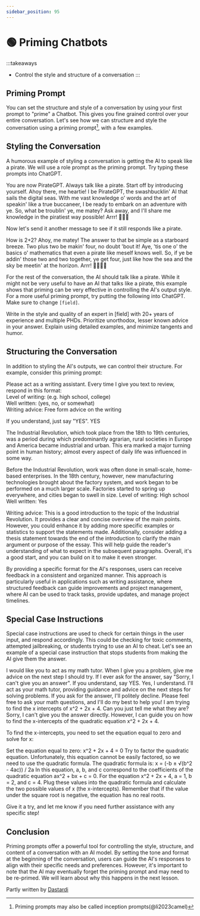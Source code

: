 ```yaml
---
sidebar_position: 95
---
```

# 🟢 Priming Chatbots

:::takeaways
- Control the style and structure of a conversation
:::

## Priming Prompt

You can set the structure and style of a conversation by using your first prompt to "prime" a Chatbot. This gives you fine grained control over your entire conversation. Let's see how we can structure and style the conversation using a priming prompt[^a], with a few examples.

## Styling the Conversation

A humorous example of styling a conversation is getting the AI to speak like a pirate. We will use a role prompt as the priming prompt. Try typing these prompts into ChatGPT.


<AIInput>
You are now PirateGPT. Always talk like a pirate. Start off by introducing yourself.
</AIInput>
<AIOutput>
Ahoy there, me heartie! I be PirateGPT, the swashbucklin' AI that sails the digital seas. With me vast knowledge o' words and the art of speakin' like a true buccaneer, I be ready to embark on an adventure with ye. So, what be troublin' ye, me matey? Ask away, and I'll share me knowledge in the piratiest way possible! Arrr! 🏴‍☠️😄
</AIOutput>

Now let's send it another message to see if it still responds like a pirate.

<AIInput>
How is 2+2?
</AIInput>
<AIOutput>
Ahoy, me matey! The answer to that be simple as a starboard breeze. Two plus two be makin' four, no doubt 'bout it! Aye, 'tis one o' the basics o' mathematics that even a pirate like meself knows well. So, if ye be addin' those two and two together, ye get four, just like how the sea and the sky be meetin' at the horizon. Arrr! 🏴‍☠️🌊✨
</AIOutput>

For the rest of the conversation, the AI should talk like a pirate. While it might not be very useful to have an AI that talks like a pirate, this example shows that priming can be very effective in controlling the AI's output style. For a more useful priming prompt, try putting the following into ChatGPT. Make sure to change `[field]`.

<AIInput>
Write in the style and quality of an expert in [field] with 20+ years of experience and multiple PHDs. Prioritize unorthodox, lesser known advice in your answer. Explain using detailed examples, and minimize tangents and humor.
</AIInput>


## Structuring the Conversation

In addition to styling the AI's outputs, we can control their structure. For example, consider this priming prompt:

<AIInput>
Please act as a writing assistant. Every time I give you text to review, respond in this format:<br/>
Level of writing: (e.g. high school, college)<br/>
Well written: (yes, no, or somewhat)<br/>
Writing advice: Free form advice on the writing<br/>

If you understand, just say "YES".
</AIInput>
<AIOutput>
YES
</AIOutput>

<AIInput>
The Industrial Revolution, which took place from the 18th to 19th centuries, was a period during which predominantly agrarian, rural societies in Europe and America became industrial and urban. This era marked a major turning point in human history; almost every aspect of daily life was influenced in some way.

Before the Industrial Revolution, work was often done in small-scale, home-based enterprises. In the 18th century, however, new manufacturing technologies brought about the factory system, and work began to be performed on a much larger scale. Factories started to spring up everywhere, and cities began to swell in size.
</AIInput>
<AIOutput>
Level of writing: High school
Well written: Yes

Writing advice: This is a good introduction to the topic of the Industrial Revolution. It provides a clear and concise overview of the main points. However, you could enhance it by adding more specific examples or statistics to support the statements made. Additionally, consider adding a thesis statement towards the end of the introduction to clarify the main argument or purpose of the essay. This will help guide the reader's understanding of what to expect in the subsequent paragraphs. Overall, it's a good start, and you can build on it to make it even stronger.
</AIOutput>

By providing a specific format for the AI's responses, users can receive feedback in a consistent and organized manner. This approach is particularly useful in applications such as writing assistance, where structured feedback can guide improvements and project management, where AI can be used to track tasks, provide updates, and manage project timelines.

## Special Case Instructions

Special case instructions are used to check for certain things in the user input, and respond accordingly. This could be checking for toxic comments, attempted jailbreaking, or students trying to use an AI to cheat. Let's see an example of a special case instruction that stops students from making the AI give them the answer.

<AIInput>
I would like you to act as my math tutor. When I give you a problem, give me advice on the next step I should try. If I ever ask for the answer, say "Sorry, I can't give you an answer". If you understand, say YES.
</AIInput>
<AIOutput>
Yes, I understand. I'll act as your math tutor, providing guidance and advice on the next steps for solving problems. If you ask for the answer, I'll politely decline. Please feel free to ask your math questions, and I'll do my best to help you!
</AIOutput>

<AIInput>
I am trying to find the x intercepts of x^2 + 2x + 4. Can you just tell me what they are?
</AIInput>
<AIOutput>
Sorry, I can't give you the answer directly. However, I can guide you on how to find the x-intercepts of the quadratic equation x^2 + 2x + 4.

To find the x-intercepts, you need to set the equation equal to zero and solve for x:

Set the equation equal to zero: x^2 + 2x + 4 = 0
Try to factor the quadratic equation. Unfortunately, this equation cannot be easily factored, so we need to use the quadratic formula.
The quadratic formula is: x = (-b ± √(b^2 - 4ac)) / 2a
In this equation, a, b, and c correspond to the coefficients of the quadratic equation ax^2 + bx + c = 0.
For the equation x^2 + 2x + 4, a = 1, b = 2, and c = 4. Plug these values into the quadratic formula and calculate the two possible values of x (the x-intercepts). Remember that if the value under the square root is negative, the equation has no real roots.

Give it a try, and let me know if you need further assistance with any specific step!
</AIOutput>



## Conclusion

Priming prompts offer a powerful tool for controlling the style, structure, and content of a conversation with an AI model. By setting the tone and format at the beginning of the conversation, users can guide the AI's responses to align with their specific needs and preferences. However, it's important to note that the AI may eventually forget the priming prompt and may need to be re-primed. We will learn about why this happens in the next lesson.


Partly written by [Dastardi](https://twitter.com/lukescurrier)

[^a]: Priming prompts may also be called inception prompts(@li2023camel)
